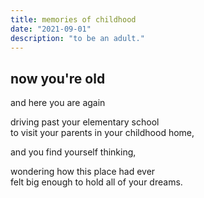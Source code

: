 ```yaml
---
title: memories of childhood
date: "2021-09-01"
description: "to be an adult."
---
```


## now you're old
and here you are again  

driving past your elementary school     
to visit your parents in your childhood home,      

and you find yourself thinking,

wondering how this place had ever       
felt big enough to hold all of your dreams.    
